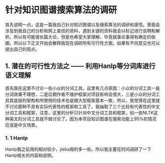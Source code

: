 # 针对知识图谱搜索算法的调研

​	首先说明一点，这是一篇我自己针对知识图谱以及搜索算法的调研和感悟。里面会涉及到我自己的分析和网上查找的资料，遇到关键的资料我会以标记进行说明和解析。所以有可能很长篇大论，但是也希望大家理解，毕竟就事论事得有确定的依据。所以以下正文开始会解释我现在调研所有可行性方案。如果有不同意见也可以提出自己的观点。



## 1. 潜在的可行性方法之 —— 利用Hanlp等分词库进行语义理解

​	首先我在这里不讨论一些小众的分词工具，这里有几点原因：小众的分词工具一是分词效果不理想，二是后期作者不维护框架对项目影响会很大，三是小众的分词工具其底层的架构和所使用的技术也是跟大型框架基本一致，所以，我觉得在这里就不讨论那种不具有实际代表性的框架和工具了。我抽取了三个比较有代表性的中文分词工具和框架，注意，这里的分析只针对中文分词工具和框架，如一些NLTK这种英文的分词工具就不做讨论了，因为本项目知识图谱在搜索功能上95%的情况应该是中文场景。



###  1. 1 Hanlp

​	Hanlp我之前用的相对较少，jieba用的多一些。所以我主要花时间调研了一下Hanlp相关的内容和说明。